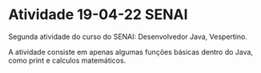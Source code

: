 # Atividade 19-04-22 SENAI
Segunda atividade do curso do SENAI: Desenvolvedor Java, Vespertino.

A atividade consiste em apenas algumas funções básicas dentro do Java, como print e calculos matemáticos.

